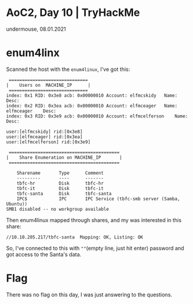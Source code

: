 AoC2, Day 10 | TryHackMe
=======
undermouse, 08.01.2021



# enum4linx
Scanned the host with the `enum4linux`, I've got this:
```
 ============================== 
|    Users on  MACHINE_IP      |
 ============================== 
index: 0x1 RID: 0x3e8 acb: 0x00000010 Account: elfmcskidy	Name: 	Desc: 
index: 0x2 RID: 0x3ea acb: 0x00000010 Account: elfmceager	Name: elfmceager	Desc: 
index: 0x3 RID: 0x3e9 acb: 0x00000010 Account: elfmcelferson	Name: 	Desc: 

user:[elfmcskidy] rid:[0x3e8]
user:[elfmceager] rid:[0x3ea]
user:[elfmcelferson] rid:[0x3e9]

 ========================================== 
|    Share Enumeration on MACHINE_IP       |
 ========================================== 

	Sharename       Type      Comment
	---------       ----      -------
	tbfc-hr         Disk      tbfc-hr
	tbfc-it         Disk      tbfc-it
	tbfc-santa      Disk      tbfc-santa
	IPC$            IPC       IPC Service (tbfc-smb server (Samba, Ubuntu))
SMB1 disabled -- no workgroup available
```

Then enum4linux mapped through shares, and my was interested in this share:
```
//10.10.205.217/tbfc-santa	Mapping: OK, Listing: OK
```

So, I've connected to this with `""`(empty line, just hit enter) password and got access to the Santa's data.


# Flag
There was no flag on this day, I was just answering to the questions.
